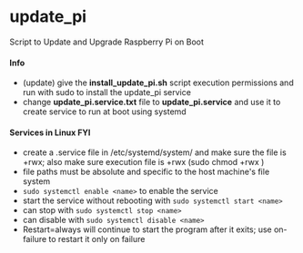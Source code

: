 # update_pi
Script to Update and Upgrade Raspberry Pi on Boot

#### Info
- (update) give the **install_update_pi.sh** script execution permissions and run with sudo to install the update_pi service
- change **update_pi.service.txt** file to **update_pi.service** and use it to create service to run at boot using systemd

#### Services in Linux FYI
- create a <name>.service file in /etc/systemd/system/ and make sure the file is +rwx; also make sure execution file is +rwx (sudo chmod +rwx <file>)
- file paths must be absolute and specific to the host machine's file system
- `sudo systemctl enable <name>` to enable the service
- start the service without rebooting with `sudo systemctl start <name>`
- can stop with `sudo systemctl stop <name>`
- can disable with `sudo systemctl disable <name>`
- Restart=always will continue to start the program after it exits; use on-failure to restart it only on failure





